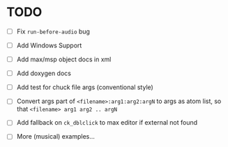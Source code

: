 # TODO

- [ ] Fix `run-before-audio` bug

- [ ] Add Windows Support

- [ ] Add max/msp object docs in xml

- [ ] Add doxygen docs

- [ ] Add test for chuck file args (conventional style)

- [ ] Convert args part of `<filename>:arg1:arg2:argN` to args as atom list, so that `<filename> arg1 arg2 .. argN`

- [ ] Add fallback on `ck_dblclick` to max editor if external not found

- [ ] More (musical) examples...
